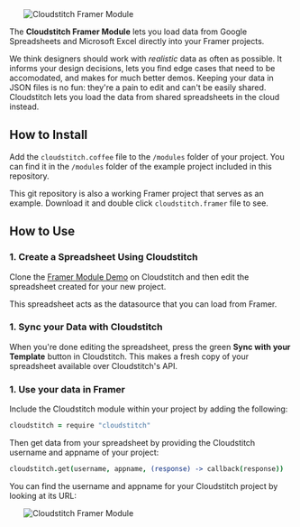 <img src="http://static.cloudstitch.com/img/assets/cloudstitch-framer-module.png" style="margin-left: auto; margin-right: auto; display: block; max-height: 200px; max-width: 90%" alt ="Cloudstitch Framer Module">

The **Cloudstitch Framer Module** lets you load data from Google Spreadsheets and Microsoft Excel directly into your Framer projects.

We think designers should work with _realistic_ data as often as possible. It informs your design decisions, lets you find edge cases that need to be accomodated, and makes for much better demos. Keeping your data in JSON files is no fun: they're a pain to edit and can't be easily shared. Cloudstitch lets you load the data from shared spreadsheets in the cloud instead.

## How to Install

Add the ```cloudstitch.coffee``` file to the `/modules` folder of your project. You can find it in the `/modules` folder of the example project included in this repository.

This git repository is also a working Framer project that serves as an example. Download it and double click `cloudstitch.framer` file to see.

## How to Use

### 1. Create a Spreadsheet Using Cloudstitch

Clone the [Framer Module Demo](https://www.cloudstitch.com/project-templates/framer-module-demo/clone) on Cloudstitch and then edit the spreadsheet created for your new project.

This spreadsheet acts as the datasource that you can load from Framer.

### 1. Sync your Data with Cloudstitch

When you're done editing the spreadsheet, press the green **Sync with your Template** button in Cloudstitch. This makes a fresh copy of your spreadsheet available over Cloudstitch's API.

### 1. Use your data in Framer

Include the Cloudstitch module within your project by adding the following:

``` coffeescript
cloudstitch = require "cloudstitch"
```

Then get data from your spreadsheet by providing the Cloudstitch username and appname of your project:

``` coffeescript
cloudstitch.get(username, appname, (response) -> callback(response))
```

You can find the username and appname for your Cloudstitch project by looking at its URL:

<img src="http://static.cloudstitch.com/img/assets/username-appname.png" style="margin-left: auto; margin-right: auto; display: block; max-height: 200px; max-width: 90%" alt ="Cloudstitch Framer Module">
